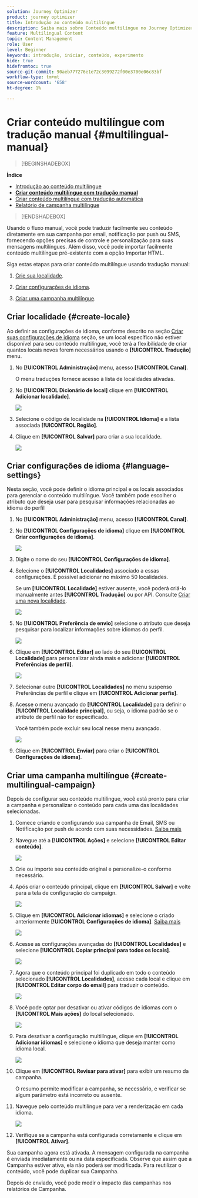 ```yaml
---
solution: Journey Optimizer
product: journey optimizer
title: Introdução ao conteúdo multilíngue
description: Saiba mais sobre Conteúdo multilíngue no Journey Optimizer
feature: Multilingual Content
topic: Content Management
role: User
level: Beginner
keywords: introdução, iniciar, conteúdo, experimento
hide: true
hidefromtoc: true
source-git-commit: 90aeb777276e1e72c3099272f00e3700e06c83bf
workflow-type: tm+mt
source-wordcount: '658'
ht-degree: 1%

---
```


# Criar conteúdo multilíngue com tradução manual {#multilingual-manual}

>[!BEGINSHADEBOX]

**Índice**

* [Introdução ao conteúdo multilíngue](multilingual-gs.md)
* **[Criar conteúdo multilíngue com tradução manual](multilingual-manual.md)**
* [Criar conteúdo multilíngue com tradução automática](multilingual-automated.md)
* [Relatório de campanha multilíngue](multilingual-report.md)

>[!ENDSHADEBOX]

Usando o fluxo manual, você pode traduzir facilmente seu conteúdo diretamente em sua campanha por email, notificação por push ou SMS, fornecendo opções precisas de controle e personalização para suas mensagens multilíngues. Além disso, você pode importar facilmente conteúdo multilíngue pré-existente com a opção Importar HTML.

Siga estas etapas para criar conteúdo multilíngue usando tradução manual:

1. [Crie sua localidade](#create-locale).

1. [Criar configurações de idioma](#create-language-settings).

1. [Criar uma campanha multilíngue](#create-a-multilingual-campaign).

## Criar localidade {#create-locale}

Ao definir as configurações de idioma, conforme descrito na seção [Criar suas configurações de idioma](#language-settings) seção, se um local específico não estiver disponível para seu conteúdo multilíngue, você terá a flexibilidade de criar quantos locais novos forem necessários usando o **[!UICONTROL Tradução]** menu.

1. No **[!UICONTROL Administração]** menu, acesso **[!UICONTROL Canal]**.

   O menu traduções fornece acesso à lista de localidades ativadas.

1. No **[!UICONTROL Dicionário de local]** clique em **[!UICONTROL Adicionar localidade]**.

   ![](assets/locale_1.png)

1. Selecione o código de localidade na **[!UICONTROL Idioma]** e a lista associada **[!UICONTROL Região]**.

1. Clique em **[!UICONTROL Salvar]** para criar a sua localidade.

   ![](assets/locale_2.png)

## Criar configurações de idioma {#language-settings}

Nesta seção, você pode definir o idioma principal e os locais associados para gerenciar o conteúdo multilíngue. Você também pode escolher o atributo que deseja usar para pesquisar informações relacionadas ao idioma do perfil

1. No **[!UICONTROL Administração]** menu, acesso **[!UICONTROL Canal]**.

1. No **[!UICONTROL Configurações de idioma]** clique em **[!UICONTROL Criar configurações de idioma]**.

   ![](assets/multilingual-settings-1.png)

1. Digite o nome do seu **[!UICONTROL Configurações de idioma]**.

1. Selecione o **[!UICONTROL Localidades]** associado a essas configurações. É possível adicionar no máximo 50 localidades.

   Se um **[!UICONTROL Localidade]** estiver ausente, você poderá criá-lo manualmente antes **[!UICONTROL Tradução]** ou por API. Consulte [Criar uma nova localidade](#create-locale).

   ![](assets/multilingual-settings-2.png)

1. No **[!UICONTROL Preferência de envio]** selecione o atributo que deseja pesquisar para localizar informações sobre idiomas do perfil.

   ![](assets/multilingual-settings-3.png)

1. Clique em **[!UICONTROL Editar]** ao lado do seu **[!UICONTROL Localidade]** para personalizar ainda mais e adicionar **[!UICONTROL Preferências de perfil]**.

   ![](assets/multilingual-settings-4.png)

1. Selecionar outro **[!UICONTROL Localidades]** no menu suspenso Preferências de perfil e clique em **[!UICONTROL Adicionar perfis]**.

1. Acesse o menu avançado do **[!UICONTROL Localidade]** para definir o **[!UICONTROL Localidade principal]**, ou seja, o idioma padrão se o atributo de perfil não for especificado.

   Você também pode excluir seu local nesse menu avançado.

   ![](assets/multilingual-settings-5.png)

1. Clique em **[!UICONTROL Enviar]** para criar o **[!UICONTROL Configurações de idioma]**.

<!--
1. Access the **[!UICONTROL Channel surfaces]** menu and create a new channel surface or select an existing one.

1. In the **[!UICONTROL Header parameters]** section, select the **[!UICONTROL Enable multilingual]** option.

1. Select your **[!UICONTROL Locales dictionary]** and add as many as needed.
-->

## Criar uma campanha multilíngue {#create-multilingual-campaign}

Depois de configurar seu conteúdo multilíngue, você está pronto para criar a campanha e personalizar o conteúdo para cada uma das localidades selecionadas.

1. Comece criando e configurando sua campanha de Email, SMS ou Notificação por push de acordo com suas necessidades. [Saiba mais](../campaigns/create-campaign.md)

1. Navegue até a **[!UICONTROL Ações]** e selecione **[!UICONTROL Editar conteúdo]**.

   ![](assets/multilingual-campaign-1.png)

1. Crie ou importe seu conteúdo original e personalize-o conforme necessário.

1. Após criar o conteúdo principal, clique em **[!UICONTROL Salvar]** e volte para a tela de configuração do campaign.

   ![](assets/multilingual-campaign-2.png)

1. Clique em **[!UICONTROL Adicionar idiomas]** e selecione o criado anteriormente **[!UICONTROL Configurações de idioma]**. [Saiba mais](#create-language-settings)

   ![](assets/multilingual-campaign-3.png)

1. Acesse as configurações avançadas do **[!UICONTROL Localidades]** e selecione **[!UICONTROL Copiar principal para todos os locais]**.

   ![](assets/multilingual-campaign-4.png)

1. Agora que o conteúdo principal foi duplicado em todo o conteúdo selecionado  **[!UICONTROL Localidades]**, acesse cada local e clique em **[!UICONTROL Editar corpo do email]** para traduzir o conteúdo.

   ![](assets/multilingual-campaign-5.png)

1. Você pode optar por desativar ou ativar códigos de idiomas com o **[!UICONTROL Mais ações]** do local selecionado.

   ![](assets/multilingual-campaign-6.png)

1. Para desativar a configuração multilíngue, clique em **[!UICONTROL Adicionar idiomas]** e selecione o idioma que deseja manter como idioma local.

   ![](assets/multilingual-campaign-7.png)

1. Clique em **[!UICONTROL Revisar para ativar]** para exibir um resumo da campanha.

   O resumo permite modificar a campanha, se necessário, e verificar se algum parâmetro está incorreto ou ausente.

1. Navegue pelo conteúdo multilíngue para ver a renderização em cada idioma.

   ![](assets/multilingual-campaign-8.png)

1. Verifique se a campanha está configurada corretamente e clique em **[!UICONTROL Ativar]**.

Sua campanha agora está ativada. A mensagem configurada na campanha é enviada imediatamente ou na data especificada. Observe que assim que a Campanha estiver ativa, ela não poderá ser modificada. Para reutilizar o conteúdo, você pode duplicar sua Campanha.

Depois de enviado, você pode medir o impacto das campanhas nos relatórios de Campanha.

<!--
# Create a multilingual journey {#create-multilingual-journey}

1. Create your journey with a Delivery and personalize your content as needed.
1. From your delivery action, click Edit content.
1. Click Add languages.

-->
